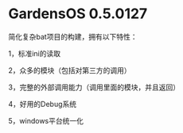 # GardensOS   0.5.0127

简化复杂bat项目的构建，拥有以下特性：

1，标准ini的读取

2，众多的模块（包括对第三方的调用）

3，完整的外部调用能力（调用里面的模块，并且返回）

4，好用的Debug系统

5，windows平台统一化
